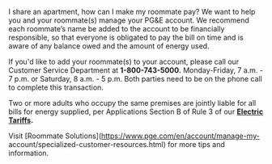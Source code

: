 I share an apartment, how can I make my roommate pay?
We want to help you and your roommate(s) manage your PG&E account. We
recommend each roommate’s name be added to the account to be financially
responsible, so that everyone is obligated to pay the bill on time and is
aware of any balance owed and the amount of energy used.

If you'd like to add your roommate(s) to your account, please call our
Customer Service Department at **1-800-743-5000.** Monday-Friday, 7 a.m. - 7
p.m. or Saturday, 8 a.m. - 5 p.m. Both parties need to be on the phone call to
complete this transaction.

Two or more adults who occupy the same premises are jointly liable for all
bills for energy supplied, per Applications Section B of Rule 3 of our
**[Electric
Tariffs](https://www.pge.com/tariffs/assets/pdf/tariffbook/ELEC_RULES_3.pdf).**

Visit [Roommate Solutions](https://www.pge.com/en/account/manage-my-
account/specialized-customer-resources.html) for more tips and information.



